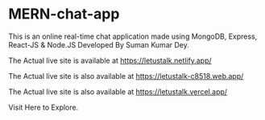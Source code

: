 # MERN-chat-app

This is an online real-time chat application made using MongoDB, Express, React-JS &amp; Node.JS
Developed By Suman Kumar Dey.

The Actual live site is available at https://letustalk.netlify.app/

The Actual live site is also available at https://letustalk-c8518.web.app/

The Actual live site is also available at https://letustalk.vercel.app/

Visit Here to Explore.
